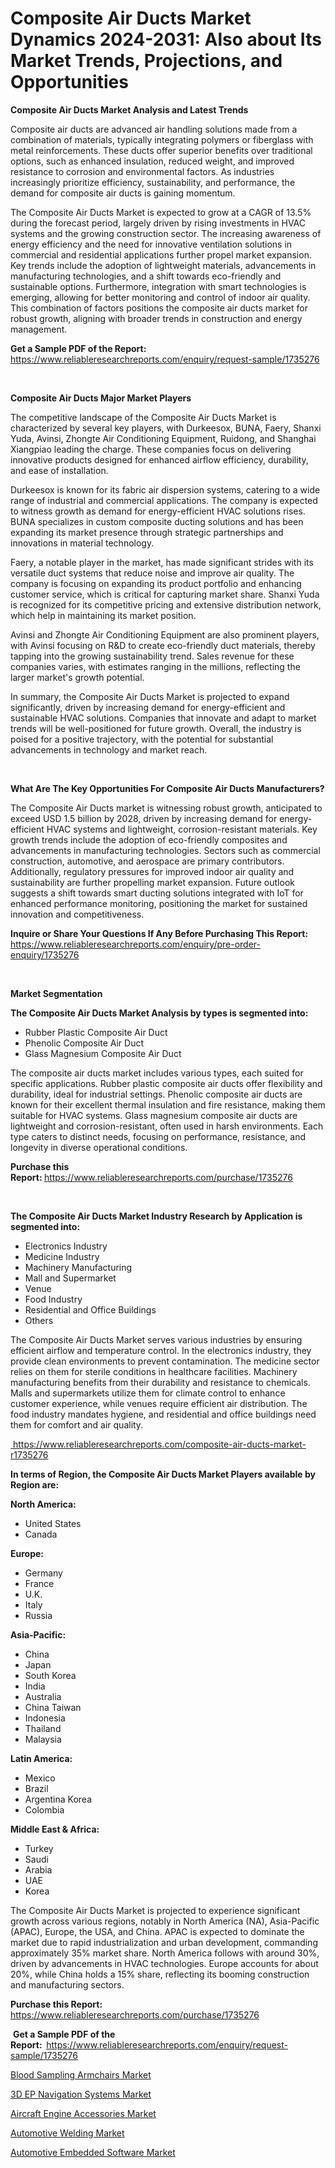 <p><h1>Composite Air Ducts Market Dynamics 2024-2031: Also about Its Market Trends, Projections, and Opportunities</h1></p><p><strong>Composite Air Ducts Market Analysis and Latest Trends</strong></p>
<p><p>Composite air ducts are advanced air handling solutions made from a combination of materials, typically integrating polymers or fiberglass with metal reinforcements. These ducts offer superior benefits over traditional options, such as enhanced insulation, reduced weight, and improved resistance to corrosion and environmental factors. As industries increasingly prioritize efficiency, sustainability, and performance, the demand for composite air ducts is gaining momentum.</p><p>The Composite Air Ducts Market is expected to grow at a CAGR of 13.5% during the forecast period, largely driven by rising investments in HVAC systems and the growing construction sector. The increasing awareness of energy efficiency and the need for innovative ventilation solutions in commercial and residential applications further propel market expansion. Key trends include the adoption of lightweight materials, advancements in manufacturing technologies, and a shift towards eco-friendly and sustainable options. Furthermore, integration with smart technologies is emerging, allowing for better monitoring and control of indoor air quality. This combination of factors positions the composite air ducts market for robust growth, aligning with broader trends in construction and energy management.</p></p>
<p><strong>Get a Sample PDF of the Report:&nbsp;</strong> <a href="https://www.reliableresearchreports.com/enquiry/request-sample/1735276?utm_campaign=28&utm_medium=2&utm_source=Github&utm_content=ia&utm_term=18122024&utm_id=composite-air-ducts">https://www.reliableresearchreports.com/enquiry/request-sample/1735276</a></p>
<p>&nbsp;</p>
<p><strong>Composite Air Ducts Major Market Players</strong></p>
<p><p>The competitive landscape of the Composite Air Ducts Market is characterized by several key players, with Durkeesox, BUNA, Faery, Shanxi Yuda, Avinsi, Zhongte Air Conditioning Equipment, Ruidong, and Shanghai Xiangpiao leading the charge. These companies focus on delivering innovative products designed for enhanced airflow efficiency, durability, and ease of installation.</p><p>Durkeesox is known for its fabric air dispersion systems, catering to a wide range of industrial and commercial applications. The company is expected to witness growth as demand for energy-efficient HVAC solutions rises. BUNA specializes in custom composite ducting solutions and has been expanding its market presence through strategic partnerships and innovations in material technology.</p><p>Faery, a notable player in the market, has made significant strides with its versatile duct systems that reduce noise and improve air quality. The company is focusing on expanding its product portfolio and enhancing customer service, which is critical for capturing market share. Shanxi Yuda is recognized for its competitive pricing and extensive distribution network, which help in maintaining its market position. </p><p>Avinsi and Zhongte Air Conditioning Equipment are also prominent players, with Avinsi focusing on R&D to create eco-friendly duct materials, thereby tapping into the growing sustainability trend. Sales revenue for these companies varies, with estimates ranging in the millions, reflecting the larger market's growth potential.</p><p>In summary, the Composite Air Ducts Market is projected to expand significantly, driven by increasing demand for energy-efficient and sustainable HVAC solutions. Companies that innovate and adapt to market trends will be well-positioned for future growth. Overall, the industry is poised for a positive trajectory, with the potential for substantial advancements in technology and market reach.</p></p>
<p>&nbsp;</p>
<p><strong>What Are The Key Opportunities For Composite Air Ducts Manufacturers?</strong></p>
<p><p>The Composite Air Ducts market is witnessing robust growth, anticipated to exceed USD 1.5 billion by 2028, driven by increasing demand for energy-efficient HVAC systems and lightweight, corrosion-resistant materials. Key growth trends include the adoption of eco-friendly composites and advancements in manufacturing technologies. Sectors such as commercial construction, automotive, and aerospace are primary contributors. Additionally, regulatory pressures for improved indoor air quality and sustainability are further propelling market expansion. Future outlook suggests a shift towards smart ducting solutions integrated with IoT for enhanced performance monitoring, positioning the market for sustained innovation and competitiveness.</p></p>
<p><strong>Inquire or Share Your Questions If Any Before Purchasing This Report:</strong> <a href="https://www.reliableresearchreports.com/enquiry/pre-order-enquiry/1735276?utm_campaign=28&utm_medium=2&utm_source=Github&utm_content=ia&utm_term=18122024&utm_id=composite-air-ducts">https://www.reliableresearchreports.com/enquiry/pre-order-enquiry/1735276</a></p>
<p>&nbsp;</p>
<p><strong>Market Segmentation</strong></p>
<p><strong>The Composite Air Ducts Market Analysis by types is segmented into:</strong></p>
<p><ul><li>Rubber Plastic Composite Air Duct</li><li>Phenolic Composite Air Duct</li><li>Glass Magnesium Composite Air Duct</li></ul></p>
<p><p>The composite air ducts market includes various types, each suited for specific applications. Rubber plastic composite air ducts offer flexibility and durability, ideal for industrial settings. Phenolic composite air ducts are known for their excellent thermal insulation and fire resistance, making them suitable for HVAC systems. Glass magnesium composite air ducts are lightweight and corrosion-resistant, often used in harsh environments. Each type caters to distinct needs, focusing on performance, resistance, and longevity in diverse operational conditions.</p></p>
<p><strong>Purchase this Report:&nbsp;</strong><a href="https://www.reliableresearchreports.com/purchase/1735276?utm_campaign=28&utm_medium=2&utm_source=Github&utm_content=ia&utm_term=18122024&utm_id=composite-air-ducts">https://www.reliableresearchreports.com/purchase/1735276</a></p>
<p>&nbsp;</p>
<p><strong>The Composite Air Ducts Market Industry Research by Application is segmented into:</strong></p>
<p><ul><li>Electronics Industry</li><li>Medicine Industry</li><li>Machinery Manufacturing</li><li>Mall and Supermarket</li><li>Venue</li><li>Food Industry</li><li>Residential and Office Buildings</li><li>Others</li></ul></p>
<p><p>The Composite Air Ducts Market serves various industries by ensuring efficient airflow and temperature control. In the electronics industry, they provide clean environments to prevent contamination. The medicine sector relies on them for sterile conditions in healthcare facilities. Machinery manufacturing benefits from their durability and resistance to chemicals. Malls and supermarkets utilize them for climate control to enhance customer experience, while venues require efficient air distribution. The food industry mandates hygiene, and residential and office buildings need them for comfort and air quality.</p></p>
<p><a href="https://www.reliableresearchreports.com/composite-air-ducts-market-r1735276?utm_campaign=28&utm_medium=2&utm_source=Github&utm_content=ia&utm_term=18122024&utm_id=composite-air-ducts">&nbsp;https://www.reliableresearchreports.com/composite-air-ducts-market-r1735276</a></p>
<p><strong>In terms of Region, the Composite Air Ducts Market Players available by Region are:</strong></p>
<p>
    <p> <strong> North America: </strong>
        <ul>
            <li>United States</li>
            <li>Canada</li>
        </ul>
        </p> 
    <p> <strong> Europe: </strong>
        <ul>
            <li>Germany</li>
            <li>France</li>
            <li>U.K.</li>
            <li>Italy</li>
            <li>Russia</li>
        </ul>
        </p> 
    <p> <strong> Asia-Pacific: </strong>
        <ul>
            <li>China</li>
            <li>Japan</li>
            <li>South Korea</li>
            <li>India</li>
            <li>Australia</li>
            <li>China Taiwan</li>
            <li>Indonesia</li>
            <li>Thailand</li>
            <li>Malaysia</li>
        </ul>
        </p> 
    <p> <strong> Latin America: </strong>
        <ul>
            <li>Mexico</li>
            <li>Brazil</li>
            <li>Argentina Korea</li>
            <li>Colombia</li>
        </ul>
        </p> 
    <p> <strong> Middle East & Africa: </strong>
        <ul>
            <li>Turkey</li>
            <li>Saudi</li>
            <li>Arabia</li>
            <li>UAE</li>
            <li>Korea</li>
        </ul>
    </p>
    </p>
<p><p>The Composite Air Ducts Market is projected to experience significant growth across various regions, notably in North America (NA), Asia-Pacific (APAC), Europe, the USA, and China. APAC is expected to dominate the market due to rapid industrialization and urban development, commanding approximately 35% market share. North America follows with around 30%, driven by advancements in HVAC technologies. Europe accounts for about 20%, while China holds a 15% share, reflecting its booming construction and manufacturing sectors.</p></p>
<p><strong>Purchase this Report: </strong><a href="https://www.reliableresearchreports.com/purchase/1735276?utm_campaign=28&utm_medium=2&utm_source=Github&utm_content=ia&utm_term=18122024&utm_id=composite-air-ducts">https://www.reliableresearchreports.com/purchase/1735276</a></p>
<p>&nbsp;<strong>Get a Sample PDF of the Report:&nbsp;&nbsp;</strong><a href="https://www.reliableresearchreports.com/enquiry/request-sample/1735276?utm_campaign=28&utm_medium=2&utm_source=Github&utm_content=ia&utm_term=18122024&utm_id=composite-air-ducts">https://www.reliableresearchreports.com/enquiry/request-sample/1735276</a></p>
<p><strong></strong></p>
<p><p><a href="https://github.com/rileymgdorcas/Market-Research-Report-List-1/blob/main/blood-sampling-armchairs-market.md?utm_campaign=28&utm_medium=2&utm_source=Github&utm_content=ia&utm_term=18122024&utm_id=composite-air-ducts">Blood Sampling Armchairs Market</a></p><p><a href="https://github.com/LilianFaulkner65/Market-Research-Report-List-1/blob/main/3d-ep-navigation-systems-market.md?utm_campaign=28&utm_medium=2&utm_source=Github&utm_content=ia&utm_term=18122024&utm_id=composite-air-ducts">3D EP Navigation Systems Market</a></p><p><a href="https://www.linkedin.com/pulse/upcoming-boom-aircraft-engine-accessories-market-projections-eugoe?utm_campaign=28&utm_medium=2&utm_source=Github&utm_content=ia&utm_term=18122024&utm_id=composite-air-ducts">Aircraft Engine Accessories Market</a></p><p><a href="https://www.linkedin.com/pulse/thorough-examination-global-automotive-welding-market-ujrje?utm_campaign=28&utm_medium=2&utm_source=Github&utm_content=ia&utm_term=18122024&utm_id=composite-air-ducts">Automotive Welding Market</a></p><p><a href="https://www.linkedin.com/pulse/automotive-embedded-software-market-trend-analysis-forecasts-vduje?utm_campaign=28&utm_medium=2&utm_source=Github&utm_content=ia&utm_term=18122024&utm_id=composite-air-ducts">Automotive Embedded Software Market</a></p></p>